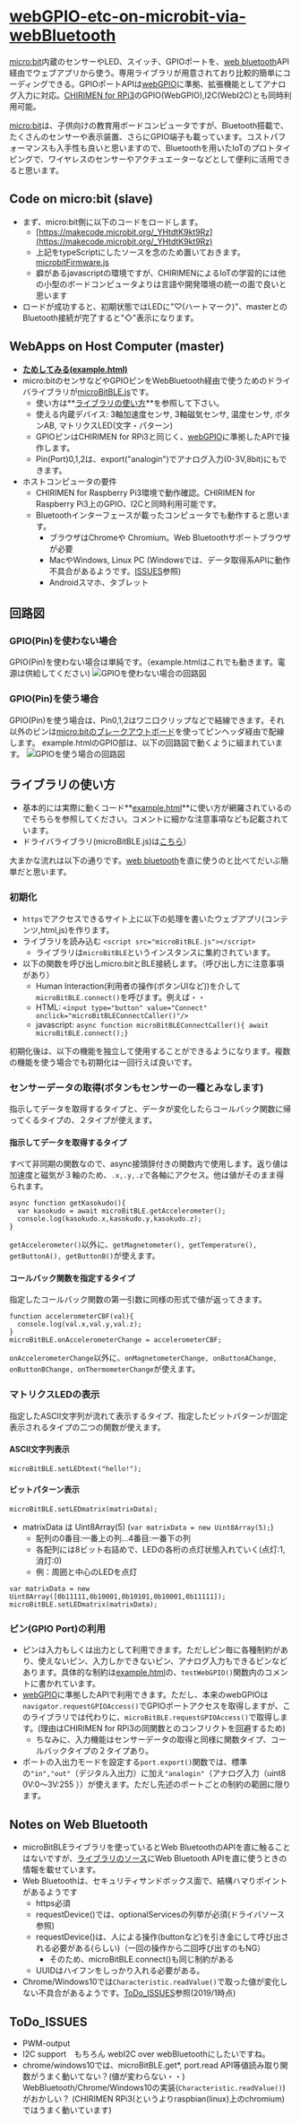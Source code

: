 <!-- FIXME: メンテされてない古い文書 -->

# [webGPIO-etc-on-microbit-via-webBluetooth](http://chirimen.org/webGPIO-etc-on-microbit-via-webBluetooth/) #
 [micro:bit](https://ja.wikipedia.org/wiki/BBC_Micro:bit)内蔵のセンサーやLED、スイッチ、GPIOポートを、[web bluetooth](https://webbluetoothcg.github.io/web-bluetooth/)API経由でウェブアプリから使う。専用ライブラリが用意されており比較的簡単にコーディングできる。GPIOポートAPIは[webGPIO](https://rawgit.com/browserobo/WebGPIO/master/index.html)に準拠、拡張機能としてアナログ入力に対応。[CHIRIMEN for RPi3](https://chirimen.org/chirimen-raspi3/)のGPIO(WebGPIO),I2C(WebI2C)とも同時利用可能。

[micro:bit](https://ja.wikipedia.org/wiki/BBC_Micro:bit)は、子供向けの教育用ボードコンピュータですが、Bluetooth搭載で、たくさんのセンサーや表示装置、さらにGPIO端子も載っています。コストパフォーマンスも入手性も良いと思いますので、Bluetoothを用いたIoTのプロトタイピングで、ワイヤレスのセンサーやアクチュエーターなどとして便利に活用できると思います。

## Code on micro:bit (slave) ##
- まず、micro:bit側に以下のコードをロードします。
  - [https://makecode.microbit.org/_YHtdtK9kt9Rz](https://makecode.microbit.org/_YHtdtK9kt9Rz)
  - 上記をtypeScriptにしたソースを念のため置いておきます。[microbitFirmware.js](microbitFirmware.js)
  - 癖があるjavascriptの環境ですが、CHIRIMENによるIoTの学習的には他の小型のボードコンピュータよりは言語や開発環境の統一の面で良いと思います
- ロードが成功すると、初期状態ではLEDに"♡(ハートマーク)"、masterとのBluetooth接続が完了すると"◇"表示になります。

## WebApps on Host Computer (master) ##
- **[ためしてみる(example.html)](https://chirimen.org/webGPIO-etc-on-microbit-via-webBluetooth/example.html)**
- micro:bitのセンサなどやGPIOピンをWebBluetooth経由で使うためのドライバライブラリが[microBitBLE.js](microBitBLE.js)です。
  - 使い方は**[ライブラリの使い方](#ライブラリの使い方)**を参照して下さい。
  - 使える内蔵デバイス: 3軸加速度センサ, 3軸磁気センサ, 温度センサ, ボタンAB, マトリクスLED(文字・パターン)
  - GPIOピンはCHIRIMEN for RPi3と同じく、[webGPIO](https://rawgit.com/browserobo/WebGPIO/master/index.html)に準拠したAPIで操作します。
  - Pin(Port)0,1,2は、export("analogin")でアナログ入力(0-3V,8bit)にもできます。
- ホストコンピュータの要件
  - CHIRIMEN for Raspberry Pi3環境で動作確認。CHIRIMEN for Raspberry Pi3上のGPIO、I2Cと同時利用可能です。
  - Bluetoothインターフェースが載ったコンピュータでも動作すると思います。
    - ブラウザはChromeや Chromium。Web Bluetoothサポートブラウザが必要
    - MacやWindows, Linux PC (Windowsでは、データ取得系APIに動作不具合があるようです。[ISSUES](#ToDo_ISSUES)参照)
    - Androidスマホ、タブレット

## 回路図 ##
### GPIO(Pin)を使わない場合 ###
GPIO(Pin)を使わない場合は単純です。（example.htmlはこれでも動きます。電源は供給してください)
![GPIOを使わない場合の回路図](imgs/micro_bit.png)

### GPIO(Pin)を使う場合 ###
GPIO(Pin)を使う場合は、Pin0,1,2はワニ口クリップなどで結線できます。それ以外のピンは[micro:bitのブレークアウトボード](https://www.google.com/search?q=micro:bit+breakout&tbm=isch)を使ってピンヘッダ経由で配線します。
example.htmlのGPIO部は、以下の回路図で動くように組まれています。
![GPIOを使う場合の回路図](imgs/micro_bit_gpio.png)

## ライブラリの使い方 ##
- 基本的には実際に動くコード**[example.html](https://github.com/chirimen-oh/webGPIO-etc-on-microbit-via-webBluetooth/blob/master/example.html)**に使い方が網羅されているのでそちらを参照してください。コメントに細かな注意事項なども記載されています。
- ドライバライブラリ(microBitBLE.js)は[こちら](https://github.com/chirimen-oh/webGPIO-etc-on-microbit-via-webBluetooth/blob/master/microBitBLE.js)）

大まかな流れは以下の通りです。[web bluetooth](https://webbluetoothcg.github.io/web-bluetooth/)を直に使うのと比べてだいぶ簡単だと思います。
### 初期化 ###
- ```https```でアクセスできるサイト上に以下の処理を書いたウェブアプリ(コンテンツ,html,js)を作ります。
- ライブラリを読み込む ```<script src="microBitBLE.js"></script>```
  - ライブラリは```microBitBLE```というインスタンスに集約されています。
- 以下の関数を呼び出しmicro:bitとBLE接続します。（呼び出し方に注意事項があり）
  - Human Interaction(利用者の操作(ボタンUIなど))を介して```microBitBLE.connect()```を呼びます。例えば・・
  - HTML: ```<input type="button" value="Connect" onclick="microBitBLEConnectCaller()"/>```
  - javascript: ```async function microBitBLEConnectCaller(){ await microBitBLE.connect();}```

初期化後は、以下の機能を独立して使用することができるようになります。複数の機能を使う場合でも初期化は一回行えば良いです。

### センサーデータの取得(ボタンもセンサーの一種とみなします) ###
指示してデータを取得するタイプと、データが変化したらコールバック関数に帰ってくるタイプの、２タイプが使えます。

#### 指示してデータを取得するタイプ ####
すべて非同期の関数なので、async接頭辞付きの関数内で使用します。返り値は加速度と磁気が３軸のため、```.x,.y,.z```で各軸にアクセス。他は値がそのまま得られます。
```
async function getKasokudo(){
  var kasokudo = await microBitBLE.getAccelerometer();
  console.log(kasokudo.x,kasokudo.y,kasokudo.z);
}
```

```getAccelerometer()```以外に、```getMagnetometer(), getTemperature(), getButtonA(), getButtonB()```が使えます。

#### コールバック関数を指定するタイプ ####
指定したコールバック関数の第一引数に同様の形式で値が返ってきます。
```
function accelerometerCBF(val){
  console.log(val.x,val.y,val.z);
}
microBitBLE.onAccelerometerChange = accelerometerCBF;
```
```onAccelerometerChange```以外に、```onMagnetometerChange, onButtonAChange, onButtonBChange, onThermometerChange```が使えます。

### マトリクスLEDの表示 ###
指定したASCII文字列が流れて表示するタイプ、指定したビットパターンが固定表示されるタイプの二つの関数が使えます。

#### ASCII文字列表示 ####

```
microBitBLE.setLEDtext("hello!");
```

#### ビットパターン表示 ####

```
microBitBLE.setLEDmatrix(matrixData);
```

- matrixData は Uint8Array(5) (```var matrixData = new Uint8Array(5);```)
  - 配列の0番目:一番上の列...4番目:一番下の列
  - 各配列には8ビット右詰めで、LEDの各桁の点灯状態入れていく(点灯:1,消灯:0)
  - 例：周囲と中心のLEDを点灯
```
var matrixData = new Uint8Array([0b11111,0b10001,0b10101,0b10001,0b11111]);
microBitBLE.setLEDmatrix(matrixData);
```

### ピン(GPIO Port)の利用 ###
- ピンは入力もしくは出力として利用できます。ただしピン毎に各種制約があり、使えないピン、入力しかできないピン、アナログ入力もできるピンなどあります。具体的な制約は[example.html](https://github.com/chirimen-oh/webGPIO-etc-on-microbit-via-webBluetooth/blob/master/example.html)の、```testWebGPIO()```関数内のコメントに書かれています。
- [webGPIO](https://rawgit.com/browserobo/WebGPIO/master/index.html)に準拠したAPIで利用できます。ただし、本来のwebGPIOは```navigator.requestGPIOAccess()```でGPIOポートアクセスを取得しますが、このライブラリでは代わりに、```microBitBLE.requestGPIOAccess()```で取得します。(理由はCHIRIMEN for RPi3の同関数とのコンフリクトを回避するため)
  - ちなみに、入力機能はセンサーデータの取得と同様に関数タイプ、コールバックタイプの２タイプあり。
- ポートの入出力モードを設定する```port.export()```関数では、標準の```"in","out"```（デジタル入出力）に加え```"analogin"```（アナログ入力（uint8 0V:0～3V:255 ））が使えます。ただし先述のポートごとの制約の範囲に限ります。

## Notes on Web Bluetooth ##
- microBitBLEライブラリを使っているとWeb BluetoothのAPIを直に触ることはないですが、[ライブラリのソース](https://github.com/chirimen-oh/webGPIO-etc-on-microbit-via-webBluetooth/blob/master/microBitBLE.js)にWeb Bluetooth APIを直に使うときの情報を載せています。
- Web Bluetoothは、セキュリティサンドボックス面で、結構ハマりポイントがあるようです
  - https必須
  - requestDevice()では、optionalServicesの列挙が必須(ドライバソース参照)
  - requestDevice()は、人による操作(buttonなど)を引き金にして呼び出される必要がある(らしい)（一回の操作から二回呼び出すのもNG）
    - そのため、microBitBLE.connect()も同じ制約がある
  - UUIDはハイフンをしっかり入れる必要がある。
- Chrome/Windows10では```Characteristic.readValue()```で取った値が変化しない不具合があるようです。[ToDo_ISSUES](#ToDo_ISSUES)参照(2019/1時点)

## ToDo_ISSUES ##
- PWM-output
- I2C support　もちろん webI2C over webBluetoothにしたいですね。
- chrome/windows10では、microBitBLE.get*, port.read API等値読み取り関数がうまく動いてない？(値が変わらない・・) WebBluetooth/Chrome/Windows10の実装(```Characteristic.readValue()```)がおかしい？ (CHIRIMEN RPi3(というよりraspbian(linux)上のchromium)ではうまく動いています)
